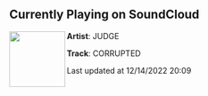 ## Currently Playing on SoundCloud

[<img align="left" width="100" src="https://i1.sndcdn.com/artworks-k6QvkvyZrz82uywp-iyf72w-t500x500.jpg">](https://soundcloud.com/judgebeats/corrupted-1)

**Artist**: JUDGE 

**Track**: CORRUPTED

Last updated at 12/14/2022 20:09
